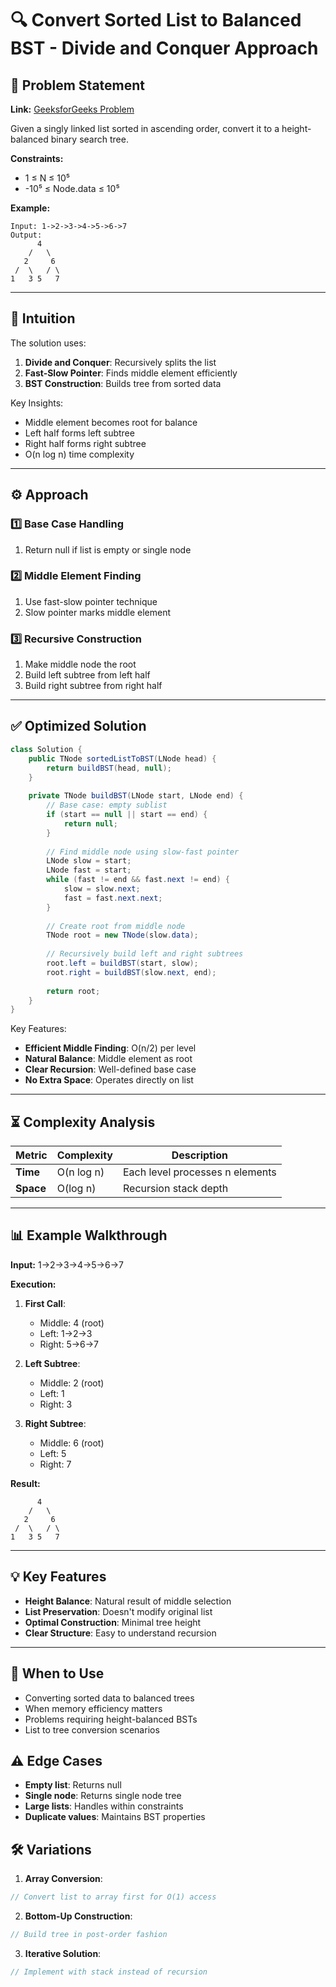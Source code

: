 # 🔍 Convert Sorted List to Balanced BST - Divide and Conquer Approach

## 📜 Problem Statement
**Link:** [GeeksforGeeks Problem](https://www.geeksforgeeks.org/problems/sorted-list-to-bst/1?page=1&company=Google&sortBy=latest)

Given a singly linked list sorted in ascending order, convert it to a height-balanced binary search tree.

**Constraints:**
- 1 ≤ N ≤ 10⁵
- -10⁵ ≤ Node.data ≤ 10⁵

**Example:**
```text
Input: 1->2->3->4->5->6->7
Output:
      4
    /   \
   2     6
 /  \   / \
1   3 5   7
```

---

## 🧠 Intuition
The solution uses:
1. **Divide and Conquer**: Recursively splits the list
2. **Fast-Slow Pointer**: Finds middle element efficiently
3. **BST Construction**: Builds tree from sorted data

Key Insights:
- Middle element becomes root for balance
- Left half forms left subtree
- Right half forms right subtree
- O(n log n) time complexity

---

## ⚙️ Approach
### **1️⃣ Base Case Handling**
1. Return null if list is empty or single node

### **2️⃣ Middle Element Finding**
1. Use fast-slow pointer technique
2. Slow pointer marks middle element

### **3️⃣ Recursive Construction**
1. Make middle node the root
2. Build left subtree from left half
3. Build right subtree from right half

---

## ✅ Optimized Solution
```java
class Solution {
    public TNode sortedListToBST(LNode head) {
        return buildBST(head, null);
    }
    
    private TNode buildBST(LNode start, LNode end) {
        // Base case: empty sublist
        if (start == null || start == end) {
            return null;
        }
        
        // Find middle node using slow-fast pointer
        LNode slow = start;
        LNode fast = start;
        while (fast != end && fast.next != end) {
            slow = slow.next;
            fast = fast.next.next;
        }
        
        // Create root from middle node
        TNode root = new TNode(slow.data);
        
        // Recursively build left and right subtrees
        root.left = buildBST(start, slow);
        root.right = buildBST(slow.next, end);
        
        return root;
    }
}
```

Key Features:
- **Efficient Middle Finding**: O(n/2) per level
- **Natural Balance**: Middle element as root
- **Clear Recursion**: Well-defined base case
- **No Extra Space**: Operates directly on list

---

## ⏳ Complexity Analysis
| Metric          | Complexity | Description |
|-----------------|------------|-------------|
| **Time**        | O(n log n) | Each level processes n elements |
| **Space**       | O(log n)   | Recursion stack depth |

---

## 📊 Example Walkthrough

**Input:** 1→2→3→4→5→6→7

**Execution:**
1. **First Call**:
   - Middle: 4 (root)
   - Left: 1→2→3
   - Right: 5→6→7

2. **Left Subtree**:
   - Middle: 2 (root)
   - Left: 1
   - Right: 3

3. **Right Subtree**:
   - Middle: 6 (root)
   - Left: 5
   - Right: 7

**Result:**
```
      4
    /   \
   2     6
 /  \   / \
1   3 5   7
```

---

## 💡 Key Features
- **Height Balance**: Natural result of middle selection
- **List Preservation**: Doesn't modify original list
- **Optimal Construction**: Minimal tree height
- **Clear Structure**: Easy to understand recursion

---

## 🚀 When to Use
- Converting sorted data to balanced trees
- When memory efficiency matters
- Problems requiring height-balanced BSTs
- List to tree conversion scenarios

## ⚠️ Edge Cases
- **Empty list**: Returns null
- **Single node**: Returns single node tree
- **Large lists**: Handles within constraints
- **Duplicate values**: Maintains BST properties

## 🛠 Variations
1. **Array Conversion**:
```java
// Convert list to array first for O(1) access
```

2. **Bottom-Up Construction**:
```java
// Build tree in post-order fashion
```

3. **Iterative Solution**:
```java
// Implement with stack instead of recursion
```